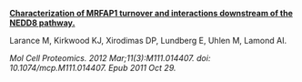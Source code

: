 [**Characterization of MRFAP1 turnover and interactions downstream of the NEDD8 pathway.**](https://www.ncbi.nlm.nih.gov/pubmed/22038470)

Larance M, Kirkwood KJ, Xirodimas DP, Lundberg E, Uhlen M, Lamond AI.

*Mol Cell Proteomics. 2012 Mar;11(3):M111.014407. doi: 10.1074/mcp.M111.014407. Epub 2011 Oct 29.*
